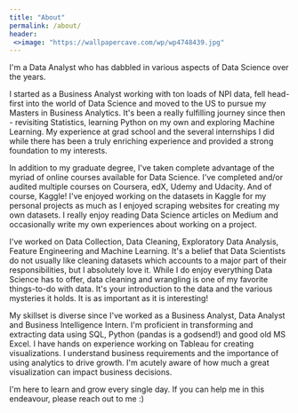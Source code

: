 ```yaml
---
title: "About"
permalink: /about/
header:
 <>image: "https://wallpapercave.com/wp/wp4748439.jpg" 
---
```


I'm a Data Analyst who has dabbled in various aspects of Data Science over the years. 

I started as a Business Analyst working with ton loads of NPI data, fell head-first into the world of Data Science and moved to the US to pursue my Masters in Business Analytics.
It's been a really fulfilling journey since then - revisiting Statistics, learning Python on my own and exploring Machine Learning. My experience at grad school and the several internships I did while there has been a truly enriching experience and provided a strong foundation to my interests.

In addition to my graduate degree, I've taken complete advantage of the myriad of online courses available for Data Science. I've completed and/or audited multiple courses on Coursera, edX, Udemy and Udacity. And of course, Kaggle! I've enjoyed working on the datasets in Kaggle for my personal projects as much as I enjoyed scraping websites for creating my own datasets. I really enjoy reading Data Science articles on Medium and occasionally write my own experiences about working on a project. 

I've worked on Data Collection, Data Cleaning, Exploratory Data Analysis, Feature Engineering and Machine Learning. It's a belief that Data Scientists do not usually like cleaning datasets which accounts to a major part of their responsibilities, but I absolutely love it. While I do enjoy everything Data Science has to offer, data cleaning and wrangling is one of my favorite things-to-do with data. It's your introduction to the data and the various mysteries it holds. It is as important as it is interesting! 

My skillset is diverse since I've worked as a Business Analyst, Data Analyst and Business Intelligence Intern. I'm proficient in transforming and extracting data using SQL, Python (pandas is a godsend!) and good old MS Excel. I have hands on experience working on Tableau for creating visualizations. I understand business requirements and the importance of using analytics to drive growth. I'm acutely aware of how much a great visualization can impact business decisions. 

I'm here to learn and grow every single day. If you can help me in this endeavour, please reach out to me :)




